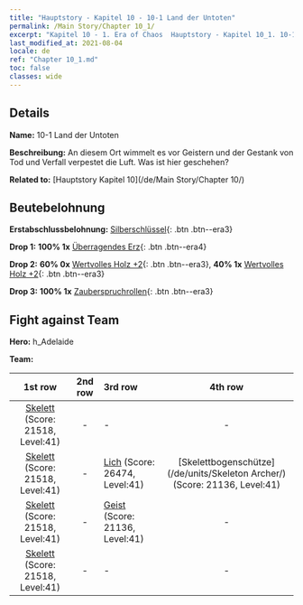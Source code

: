 ```yaml
---
title: "Hauptstory - Kapitel 10 - 10-1 Land der Untoten"
permalink: /Main Story/Chapter 10_1/
excerpt: "Kapitel 10 - 1. Era of Chaos  Hauptstory - Kapitel 10_1. 10-1 Land der Untoten"
last_modified_at: 2021-08-04
locale: de
ref: "Chapter 10_1.md"
toc: false
classes: wide
---
```


## Details

 **Name:** 10-1 Land der Untoten

 **Beschreibung:** An diesem Ort wimmelt es vor Geistern und der Gestank von Tod und Verfall verpestet die Luft. Was ist hier geschehen?

 **Related to:** [Hauptstory Kapitel 10](/de/Main Story/Chapter 10/)

## Beutebelohnung

 **Erstabschlussbelohnung:** [Silberschlüssel](/ItemsDE/con_693/){: .btn .btn--era3}

 **Drop 1:** **100% 1x** [Überragendes Erz](/ItemsDE/mat_33/){: .btn .btn--era4}

 **Drop 2:** **60% 0x** [Wertvolles Holz +2](/ItemsDE/mat_27/){: .btn .btn--era3}, **40% 1x** [Wertvolles Holz +2](/ItemsDE/mat_27/){: .btn .btn--era3}

 **Drop 3:** **100% 1x** [Zauberspruchrollen](/ItemsDE/con_694/){: .btn .btn--era3}


## Fight against Team
 **Hero:** h_Adelaide

 **Team:**


  | 1st row | 2nd row | 3rd row | 4th row |
  |:----:|:----:|:----|:----:|
  | [Skelett](/de/units/Skeleton/) (Score: 21518, Level:41)  | - | - | - |
  | [Skelett](/de/units/Skeleton/) (Score: 21518, Level:41)  | - | [Lich](/de/units/Lich/) (Score: 26474, Level:41)  | [Skelettbogenschütze](/de/units/Skeleton Archer/) (Score: 21136, Level:41)  |
  | [Skelett](/de/units/Skeleton/) (Score: 21518, Level:41)  | - | [Geist](/de/units/Wight/) (Score: 21136, Level:41)  | - |
  | [Skelett](/de/units/Skeleton/) (Score: 21518, Level:41)  | - | - | - |


